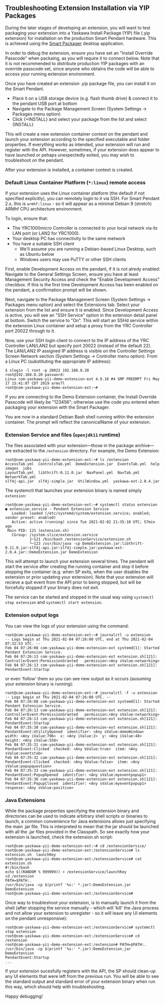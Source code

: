 
## Troubleshooting Extension Installation via YIP Packages

During the later stages of developing an extension, you will want to test packaging your extension into a Yaskawa Install Package (YIP) file (.yip extension) for installation on the production Smart Pendant hardware.  This is achieved using the [Smart Packager](smart-packager.html) desktop application.

In order to debug the extension, ensure you have set an "Install Override Passcode" when packaing, as you will require it to connect below.  Note that it is not recommended to distribute production YIP packages with an override passcode set, since anyone who obtains the code will be able to access your running extension environment.

Once you have created an extension .yip package file, you can install it on the Smart Pendant.
  * Place it on a USB storage device (e.g. flash thumb drive) & connect it to the pendant USB port at bottom
  * Navigate to the Package Management Screen (System Settings -> Packages menu option)
  * Click {+INSTALL} and select your package from the list and select {INSTALL}

This will create a new extension container context on the pendant and launch your extension according to the specified executable and folder properties.  If everything works as intended, your extension will run and register with the API.  However, sometimes, if your extension does appear to have launched or pehaps unexpectedly exited, you may wish to troubleshoot on the pendant.

After your extension is installed, a container context is created. 

### Default Linux Container Platform (`*:linux`) remote access

If your extension uses the Linux container platform (the default if not specified explicitly), you can remotely login to it via SSH.  For Smart Pendant 2.x, this is `armhf:linux` - so it will appear as a minimal Debian 9 (stretch) ARMhf CPU architecture environment.

To login, ensure that:
  * The YRC1000micro Controller is connected to your local network via its LAN port (or LAN2 for YRC1000).
  * Your desktop PC has connectivity to the same metwork
  * You have a suitable SSH client
    * We'll assume you are running a Debian-based Linux Desktop, such as Ubuntu below
    * Windows users may use PuTTY or other SSH clients

First, enable Development Access on the pendant, if it is not alredy enabled: Navigate to the General Settings Screen, ensure you have at least Management Security Access and check the "Enable Development Access" checkbox.  If this is the first time Development Access has been enabled on the pendant, a confirmation prompt will be shown.

Next, navigate to the Package Management Screen (System Settings -> Packages menu option) and select the Extensions tab.  Select your extension from the list and ensure it is enabled.  Since Development Access is active, you will see an "SSH Service" option in the extension detail panel at bottom.  Switch the service to "On".  This will start an SSHd service within the extension Linux container and setup a proxy from the YRC Controller port 20022 through to it.

Now, use your SSH login client to connect to the IP address of the YRC Controller LAN/LAN2 but specify port 20022 (instead of the default 22).  The LAN/LAN2 IP assigned IP address is visible on the Controller Settings Screen Network section (System Settings -> Controller menu option).  From a Linux PC (substituting the appropriate IP address):

```shell
$ slogin -l root -p 20022 192.168.0.20
root@192.168.0.20 password:
Linux com-yaskawa-yii-demo-extension-ext 4.9.18 #4 SMP PREEMPT Fri May 17 15:41:07 CDT 2019 armv7l
root@com-yaskawa-yii-demo-extension-ext:~# 
```

If you are connecting to the Demo Extension container, the Install Override Passcode will likely be "123456"; otherwise use the code you entered when packaging your extension with the Smart Packager.

You are now in a standard Debian Bash shell running within the extension container.  The prompt will reflect the canonicalName of your extension.


### Extension Service and files (`openjdk11` runtime)

The files associated with your extension&mdash;those in the package archive&mdash;are extracted to the `/extension` directory.  For example, the Demo Extension:

```shell
root@com-yaskawa-yii-demo-extension-ext:~# ls /extension
AccessTab.yml  ControlsTab.yml	DemoExtension.jar  EventsTab.yml  help	images	jobs  
LayoutTab.yml  libthrift-0.11.0.jar  NavPanel.yml  NavTab.yml  NetworkTab.yml  
slf4j-api.jar  slf4j-simple.jar  UtilWindow.yml  yaskawa-ext-2.0.4.jar
```

The systemctl that launches your extension binary is named simply `extension`:

```shell
root@com-yaskawa-yii-demo-extension-ext:~# systemctl status extension
● extension.service - Pendant Extension Service
   Loaded: loaded (/etc/systemd/system/extension.service; enabled; vendor preset: enabled)
   Active: active (running) since Tue 2021-02-02 21:35:10 UTC; 57min ago
 Main PID: 121 (extension.sh)
   CGroup: /system.slice/extension.service
           ├─121 /bin/bash /extensionService/extension.sh
           └─123 /usr/bin/java -cp DemoExtension.jar:libthrift-0.11.0.jar:slf4j-api.jar:slf4j-simple.jar:yaskawa-ext-2.0.4.jar::DemoExtension.jar DemoExtension
```

This will attempt to launch your extension several times.  The pendant will start the service after creating the running container and stop it before stopping the container (e.g. when SP exits, when the user disables the extension or prior updating your extension).  Note that your extension will recieve a quit event from the API prior to being stopped, but will be forcefully stopped if your binary does not exit.

The service can be started and stopped in the usual way using `systemctl stop extension` and `systemctl start extension`.


### Extension output logs

You can view the logs of your extension using the command:

```shell
root@com-yaskawa-yii-demo-extension-ext:~# journalctl -u extension
-- Logs begin at Thu 2021-02-04 07:26:00 UTC, end at Thu 2021-02-04 07:32:53 UTC. --
Feb 04 07:26:08 com-yaskawa-yii-demo-extension-ext systemd[1]: Started Pendant Extension Service.
Feb 04 07:26:13 com-yaskawa-yii-demo-extension-ext extension.sh[121]: ControllerEvent:PermissionGranted   permission:<Any sValue:networking>
Feb 04 07:26:13 com-yaskawa-yii-demo-extension-ext extension.sh[121]: PendantEvent:Startup
```

or even 'follow' them so you can see new output as it occurs (assuming your extension binary is running):

```shell
root@com-yaskawa-yii-demo-extension-ext:~# journalctl -f -u extension
-- Logs begin at Thu 2021-02-04 07:26:00 UTC. --
Feb 04 07:26:08 com-yaskawa-yii-demo-extension-ext systemd[1]: Started Pendant Extension Service.
Feb 04 07:26:13 com-yaskawa-yii-demo-extension-ext extension.sh[121]: ControllerEvent:PermissionGranted   permission:<Any sValue:networking>
Feb 04 07:26:13 com-yaskawa-yii-demo-extension-ext extension.sh[121]: PendantEvent:Startup
Feb 04 07:35:30 com-yaskawa-yii-demo-extension-ext extension.sh[121]: PendantEvent:UtilityOpened  identifier: <Any sValue:demoWindow>  width: <Any iValue:796>  x: <Any iValue:2>  y: <Any iValue:48>  height: <Any iValue:558>
Feb 04 07:35:31 com-yaskawa-yii-demo-extension-ext extension.sh[121]: PendantEvent:Clicked  checked: <Any bValue:true>  item: <Any sValue:eventstab>
Feb 04 07:35:32 com-yaskawa-yii-demo-extension-ext extension.sh[121]: PendantEvent:Clicked  checked: <Any bValue:false>  item: <Any sValue:popupquestion>
Feb 04 07:35:33 com-yaskawa-yii-demo-extension-ext extension.sh[121]: PendantEvent:PopupOpened  identifier: <Any sValue:myeventpopup1>
Feb 04 07:35:36 com-yaskawa-yii-demo-extension-ext extension.sh[121]: PendantEvent:PopupClosed  identifier: <Any sValue:myeventpopup1>  response: <Any sValue:positive>
```


### Java Extensions

While the package properties specifying the extension binary and directories can be used to indicate arbitrary shell scripts or binaries to launch, a common convenience for Java extensions allows just specifying the main .jar file.  This is interpreted to mean that the jar should be launched with all the .jar files provided in the Classpath.  So see exactly how your extension is launched, check the extension.sh script:

```shell
root@com-yaskawa-yii-demo-extension-ext:~# cd /extensionService/
root@com-yaskawa-yii-demo-extension-ext:/extensionService# ls
extension.sh  launchKey
root@com-yaskawa-yii-demo-extension-ext:/extensionService# cat extension.sh 
#!/bin/bash
echo $((RANDOM % 999999)) > /extensionService/launchKey
cd /extension
PATH=$PATH:.
/usr/bin/java -cp $(printf '%s:' *.jar):DemoExtension.jar  DemoExtension
root@com-yaskawa-yii-demo-extension-ext:/extensionService# 
```

Once way to troubleshoot your extension, is to manually launch it from the shell (after stopping the service manually - which will 'kill' the Java process and not allow your extension to unregister - so it will leave any UI elements on the pendant unresponsive):

```shell
root@com-yaskawa-yii-demo-extension-ext:/extensionService# systemctl stop extension
root@com-yaskawa-yii-demo-extension-ext:/extensionService# cd /extension
root@com-yaskawa-yii-demo-extension-ext:/extension# PATH=$PATH:. /usr/bin/java -cp $(printf '%s:' *.jar):DemoExtension.jar  DemoExtension
PendantEvent:Startup
...
```

If your extension sucesfully registers with the API, the SP should clean-up any UI elements that were left from the previous run.  You will be able to see the standard output and standard error of your extension binary when run this way, which should help with troubleshooting.

Happy debugging!
